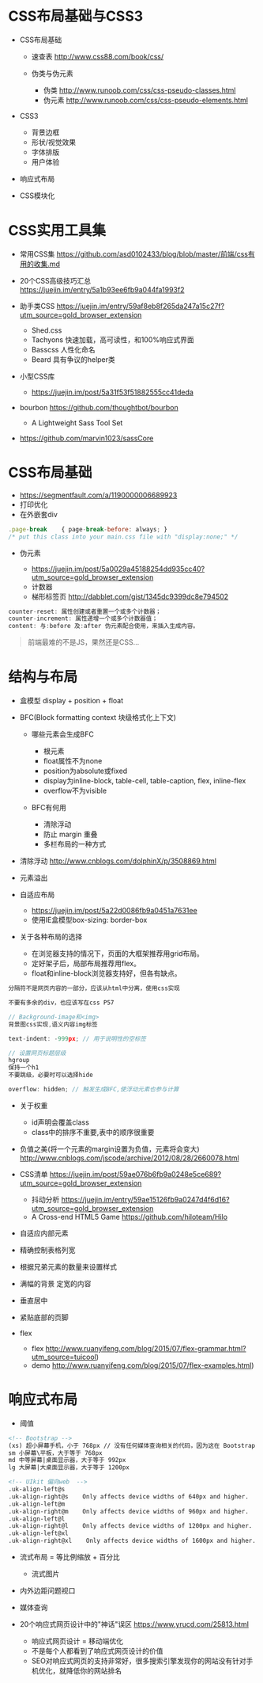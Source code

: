 # CSS布局基础与CSS3

- CSS布局基础

  - 速查表 <http://www.css88.com/book/css/>

  - 伪类与伪元素

    - 伪类 <http://www.runoob.com/css/css-pseudo-classes.html>
    - 伪元素 <http://www.runoob.com/css/css-pseudo-elements.html>

- CSS3

  - 背景边框
  - 形状/视觉效果
  - 字体排版
  - 用户体验

- 响应式布局

- CSS模块化

# CSS实用工具集

- 常用CSS集 <https://github.com/asd0102433/blog/blob/master/前端/css有用的收集.md>
- 20个CSS高级技巧汇总 <https://juejin.im/entry/5a1b93ee6fb9a044fa1993f2>
- 助手类CSS <https://juejin.im/entry/59af8eb8f265da247a15c27f?utm_source=gold_browser_extension>

  - Shed.css
  - Tachyons 快速加载，高可读性，和100%响应式界面
  - Basscss 人性化命名
  - Beard 具有争议的helper类

- 小型CSS库

  - <https://juejin.im/post/5a31f53f51882555cc41deda>

- bourbon <https://github.com/thoughtbot/bourbon>

  - A Lightweight Sass Tool Set

- <https://github.com/marvin1023/sassCore>

# CSS布局基础

- <https://segmentfault.com/a/1190000006689923>
- 打印优化
- 在外嵌套div

```javascript
.page-break    { page-break-before: always; }
/* put this class into your main.css file with "display:none;" */
```

- 伪元素

  - <https://juejin.im/post/5a0029a45188254dd935cc40?utm_source=gold_browser_extension>
  - 计数器
  - 梯形标签页 <http://dabblet.com/gist/1345dc9399dc8e794502>

```javascript
counter-reset: 属性创建或者重置一个或多个计数器；
counter-increment: 属性递增一个或多个计数器值；
content: 与:before 及:after 伪元素配合使用，来插入生成内容。
```

> 前端最难的不是JS，果然还是CSS...

# 结构与布局

- 盒模型 display + position + float
- BFC(Block formatting context 块级格式化上下文)

  - 哪些元素会生成BFC

    - 根元素
    - float属性不为none
    - position为absolute或fixed
    - display为inline-block, table-cell, table-caption, flex, inline-flex
    - overflow不为visible

  - BFC有何用

    - 清除浮动
    - 防止 margin 重叠
    - 多栏布局的一种方式

- 清除浮动 <http://www.cnblogs.com/dolphinX/p/3508869.html>

- 元素溢出

- 自适应布局

  - <https://juejin.im/post/5a22d0086fb9a0451a7631ee>
  - 使用IE盒模型box-sizing: border-box

- 关于各种布局的选择

  - 在浏览器支持的情况下，页面的大框架推荐用grid布局。
  - 定好架子后，局部布局推荐用flex。
  - float和inline-block浏览器支持好，但各有缺点。

```javascript
分隔符不是网页内容的一部分，应该从html中分离，使用css实现

不要有多余的div，也应该写在css P57

// Background-image和<img>
背景图css实现,语义内容img标签

text-indent: -999px; // 用于说明性的空标签

// 设置网页标题层级
hgroup
保持一个h1
不要跳级，必要时可以选择hide

overflow: hidden; // 触发生成BFC,使浮动元素也参与计算
```

- 关于权重

  - id声明会覆盖class
  - class中的排序不重要,表中的顺序很重要

- 负值之美(将一个元素的margin设置为负值，元素将会变大) <http://www.cnblogs.com/jscode/archive/2012/08/28/2660078.html>

- CSS清单 <https://juejin.im/post/59ae076b6fb9a0248e5ce689?utm_source=gold_browser_extension>

  - 抖动分析 <https://juejin.im/entry/59ae15126fb9a0247d4f6d16?utm_source=gold_browser_extension>
  - A Cross-end HTML5 Game <https://github.com/hiloteam/Hilo>

- 自适应内部元素

- 精确控制表格列宽

- 根据兄弟元素的数量来设置样式

- 满幅的背景 定宽的内容

- 垂直居中

- 紧贴底部的页脚

- flex

  - flex <http://www.ruanyifeng.com/blog/2015/07/flex-grammar.html?utm_source=tuicool>)
  - demo <http://www.ruanyifeng.com/blog/2015/07/flex-examples.html>)

# 响应式布局

- 阈值

```html
<!-- Bootstrap -->
(xs) 超小屏幕手机，小于 768px // 没有任何媒体查询相关的代码，因为这在 Bootstrap 中是默认的（移动优先）
sm 小屏幕\平板，大于等于 768px
md 中等屏幕|桌面显示器，大于等于 992px
lg 大屏幕|大桌面显示器，大于等于 1200px

<!-- UIkit 偏向web  -->
.uk-align-left@s
.uk-align-right@s    Only affects device widths of 640px and higher.
.uk-align-left@m
.uk-align-right@m    Only affects device widths of 960px and higher.
.uk-align-left@l
.uk-align-right@l    Only affects device widths of 1200px and higher.
.uk-align-left@xl
.uk-align-right@xl    Only affects device widths of 1600px and higher.
```

- 流式布局 = 等比例缩放 + 百分比

  - 流式图片

- 内外边距问题视口

- 媒体查询

- 20个响应式网页设计中的"神话"误区 <https://www.yrucd.com/25813.html>

  - 响应式网页设计 = 移动端优化
  - 不是每个人都看到了响应式网页设计的价值
  - SEO对响应式网页的支持非常好，很多搜索引擎发现你的网站没有针对手机优化，就降低你的网站排名
